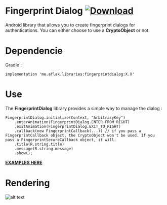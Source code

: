 # Fingerprint Dialog [ ![Download](https://api.bintray.com/packages/omaflak/maven/fingerprintdialog/images/download.svg) ](https://bintray.com/omaflak/maven/fingerprintdialog/_latestVersion)

Android library that allows you to create fingerprint dialogs for authentications.
You can either choose to use a **CryptoObject** or not.

# Dependencie

Gradle :

    implementation 'me.aflak.libraries:fingerprintdialog:X.X'

# Use

The **FingerprintDialog** library provides a simple way to manage the dialog :

    FingerprintDialog.initialize(Context, "ArbitraryKey")
        .enterAnimation(FingerprintDialog.ENTER_FROM_RIGHT)
        .exitAnimation(FingerprintDialog.EXIT_TO_RIGHT)
        .callback(new FingerprintCallback(...)) // if you pass a FingerprintCallback object, the CryptoObject won't be used. If you pass a FingerprintSecureCallback object, it will.
        .title(R.string.title)
        .message(R.string.message)
        .show();
    
**[EXAMPLES HERE](https://github.com/omaflak/FingerprintDialog-Library/tree/master/app/src/main/java/me/aflak/fingerprintdialoglibrary)**

# Rendering

![alt text](https://github.com/omaflak/FingerprintDialog/blob/master/GIF/demo.gif?raw=true)
